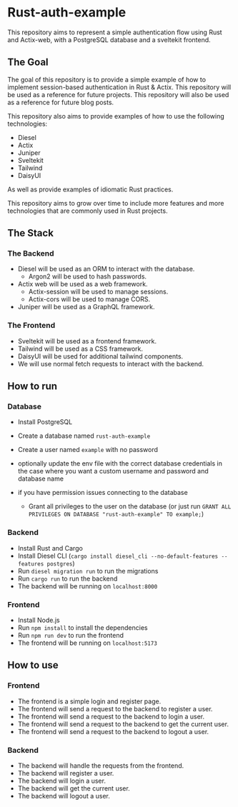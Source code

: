 # Rust-auth-example
This repository aims to represent a simple authentication flow using Rust and Actix-web, with a PostgreSQL database and a sveltekit frontend. 


## The Goal
The goal of this repository is to provide a simple example of how to implement session-based authentication in Rust & Actix. This repository will be used as a reference for future projects. This repository will also be used as a reference for future blog posts.

This repository also aims to provide examples of how to use the following technologies:
 - Diesel
 - Actix
 - Juniper
 - Sveltekit
 - Tailwind
 - DaisyUI

As well as provide examples of idiomatic Rust practices.

This repository aims to grow over time to include more features and more technologies that are commonly used in Rust projects.


## The Stack
### The Backend
 - Diesel will be used as an ORM to interact with the database.
    - Argon2 will be used to hash passwords.
 - Actix web will be used as a web framework.
    - Actix-session will be used to manage sessions.
    - Actix-cors will be used to manage CORS.
 - Juniper will be used as a GraphQL framework.
 

### The Frontend
 - Sveltekit will be used as a frontend framework.
 - Tailwind will be used as a CSS framework.
 - DaisyUI will be used for additional tailwind components.
 - We will use normal fetch requests to interact with the backend.


## How to run
### Database
 - Install PostgreSQL
 - Create a database named `rust-auth-example`
 - Create a user named `example` with no password
 - optionally update the env file with the correct database credentials in the case where you want a custom username and password and database name

 - if you have permission issues connecting to the database
   - Grant all privileges to the user on the database (or just run `GRANT ALL PRIVILEGES ON DATABASE "rust-auth-example" TO example;`)

### Backend
 - Install Rust and Cargo
 - Install Diesel CLI (`cargo install diesel_cli --no-default-features --features postgres`)
 - Run `diesel migration run` to run the migrations
 - Run `cargo run` to run the backend
 - The backend will be running on `localhost:8000`

### Frontend
 - Install Node.js
 - Run `npm install` to install the dependencies
 - Run `npm run dev` to run the frontend
 - The frontend will be running on `localhost:5173`

## How to use
### Frontend
   - The frontend is a simple login and register page.
   - The frontend will send a request to the backend to register a user.
   - The frontend will send a request to the backend to login a user.
   - The frontend will send a request to the backend to get the current user.
   - The frontend will send a request to the backend to logout a user.

### Backend
   - The backend will handle the requests from the frontend.
   - The backend will register a user.
   - The backend will login a user.
   - The backend will get the current user.
   - The backend will logout a user.
